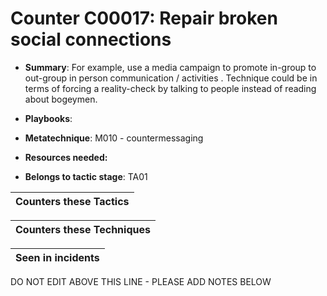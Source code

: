 # Counter C00017: Repair broken social connections

* **Summary**: For example, use a media campaign to promote in-group to out-group in person communication / activities . Technique could be in terms of forcing a reality-check by talking to people instead of reading about bogeymen. 

* **Playbooks**: 

* **Metatechnique**: M010 - countermessaging

* **Resources needed:** 

* **Belongs to tactic stage**: TA01


| Counters these Tactics |
| ---------------------- |



| Counters these Techniques |
| ------------------------- |



| Seen in incidents |
| ----------------- |


DO NOT EDIT ABOVE THIS LINE - PLEASE ADD NOTES BELOW